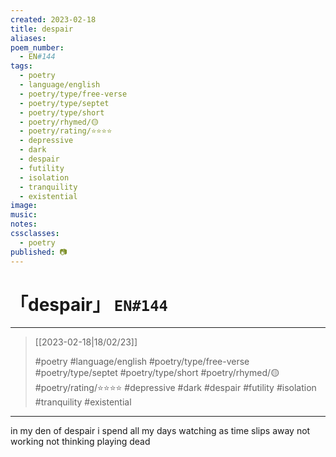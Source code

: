 ```yaml
---
created: 2023-02-18
title: despair
aliases:
poem_number:
  - EN#144
tags:
  - poetry
  - language/english
  - poetry/type/free-verse
  - poetry/type/septet
  - poetry/type/short
  - poetry/rhymed/🟡
  - poetry/rating/⭐⭐⭐⭐
  - depressive
  - dark
  - despair
  - futility
  - isolation
  - tranquility
  - existential
image:
music:
notes:
cssclasses:
  - poetry
published: 📷
---
```

# 「despair」 `EN#144`

---

> [[2023-02-18|18/02/23]]
> 
> #poetry 
> #language/english 
> #poetry/type/free-verse #poetry/type/septet #poetry/type/short 
> #poetry/rhymed/🟡 
> #poetry/rating/⭐⭐⭐⭐ 
> #depressive #dark #despair #futility #isolation #tranquility #existential 

---

in my den of despair
i spend all my days
watching as time slips away
not working
not thinking
playing dead